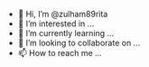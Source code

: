 - 👋 Hi, I’m @zulham89rita
- 👀 I’m interested in ...
- 🌱 I’m currently learning ...
- 💞️ I’m looking to collaborate on ...
- 📫 How to reach me ...

<!---
zulham89rita/zulham89rita is a ✨ special ✨ repository because its `README.md` (this file) appears on your GitHub profile.
You can click the Preview link to take a look at your changes.
--->
